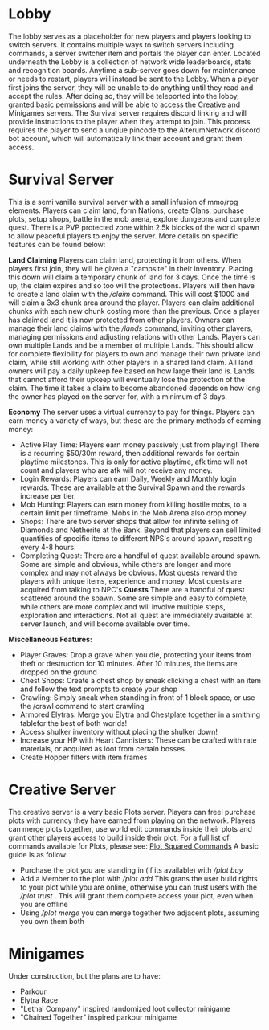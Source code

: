# Lobby
The lobby serves as a placeholder for new players and players looking to switch servers. It contains multiple ways to switch servers including commands, a server switcher item and portals the player can enter. Located underneath the Lobby is a collection of network wide leaderboards, stats and recognition boards. Anytime a sub-server goes down for maintenance or needs to restart, players will instead be sent to the Lobby. When a player first joins the server, they will be unable to do anything until they read and accept the rules. After doing so, they will be teleported into the lobby, granted basic permissions and will be able to access the Creative and Minigames servers. The Survival server requires discord linking and will provide instructions to the player when they attempt to join. This process requires the player to send a unqiue pincode to the AlterumNetwork discord bot account, which will automatically link their account and grant them access.

# Survival Server
This is a semi vanilla survival server with a small infusion of mmo/rpg elements. Players can claim land, form Nations, create Clans, purchase plots, setup shops, battle in the mob arena, explore dungeons and complete quest. There is a PVP protected zone within 2.5k blocks of the world spawn to allow peaceful players to enjoy the server. More details on specific features can be found below:

**Land Claiming**
Players can claim land, protecting it from others. When players first join, they will be given a "campsite" in their inventory. Placing this down will claim a temporary chunk of land for 3 days. Once the time is up, the claim expires and so too will the protections. Players will then have to create a land claim with the */claim* command. This will cost $1000 and will claim a 3x3 chunk area around the player. Players can claim additional chunks with each new chunk costing more than the previous. Once a player has claimed land it is now protected from other players. Owners can manage their land claims with the */lands* command, inviting other players, managing permissions and adjusting relations with other Lands. Players can own multiple Lands and be a member of multiple Lands. This should allow for complete flexibility for players to own and manage their own private land claim, while still working with other players in a shared land claim. All land owners will pay a daily upkeep fee based on how large their land is. Lands that cannot afford their upkeep will eventually lose the protection of the claim. The time it takes a claim to become abandoned depends on how long the owner has played on the server for, with a minimum of 3 days. 

**Economy**
The server uses a virtual currency to pay for things. Players can earn money a variety of ways, but these are the primary methods of earning money: 
 - Active Play Time: Players earn money passively just from playing! There is a recurring $50/30m reward, then additional rewards for certain playtime milestones. This is only for active playtime, afk time will not count and players who are afk will not receive any money.
 - Login Rewards: Players can earn Daily, Weekly and Monthly login rewards. These are available at the Survival Spawn and the rewards increase per tier.
 - Mob Hunting: Players can earn money from killing hostile mobs, to a certain limit per timeframe. Mobs in the Mob Arena also drop money.
 - Shops: There are two server shops that allow for infinite selling of Diamonds and Netherite at the Bank. Beyond that players can sell limited quantities of specific items  to different NPS's around spawn, resetting every 4-8 hours.
 - Completing Quest: There are a handful of quest available around spawn. Some are simple and obvious, while others are longer and more complex and may not always be obvious. Most quests reward the players with unique items, experience and money. Most quests are acquired from talking to NPC's
**Quests**
There are a handful of quest scattered around the spawn. Some are simple and easy to complete, while others are more complex and will involve multiple steps, exploration and interactions. Not all quest are immediately available at server launch, and will become available over time.

**Miscellaneous Features:**
 - Player Graves: Drop a grave when you die, protecting your items from theft or destruction for 10 minutes. After 10 minutes, the items are dropped on the ground
 - Chest Shops: Create a chest shop by sneak clicking a chest with an item and follow the text prompts to create your shop
 - Crawling: Simply sneak when standing in front of 1 block space, or use the /crawl command to start crawling
 - Armored Elytras: Merge you Elytra and Chestplate together in a smithing tablefor the best of both worlds!
 - Access shulker inventory without placing the shulker down!
 - Increase your HP with Heart Cannisters: These can be crafted with rate materials, or acquired as loot from certain bosses
 - Create Hopper filters with item frames

# Creative Server
The creative server is a very basic Plots server. Players can freel purchase plots with currency they have earned from playing on the network. Players can merge plots together, use world edit commands inside their plots and grant other players access to build inside their plot. For a full list of commands available for Plots, please see: [Plot Squared Commands](https://intellectualsites.gitbook.io/plotsquared/features/commands)
A basic guide is as follow:
 - Purchase the plot you are standing in (if its available) with */plot buy*
 - Add a Member to the plot with */plot add <username>* This grans the user build rights to your plot while you are online, otherwise you can trust users with the */plot trust <username>*. This will grant them complete access your plot, even when you are offline
 - Using */plot merge* you can merge together two adjacent plots, assuming you own them both

# Minigames
Under construction, but the plans are to have:
 - Parkour
 - Elytra Race
 - "Lethal Company" inspired randomized loot collector minigame
 - "Chained Together" inspired parkour minigame
